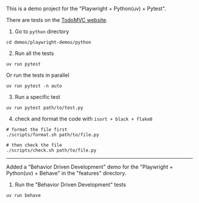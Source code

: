 This is a demo project for the "Playwright + Python(uv) + Pytest".

There are tests on the [TodoMVC website](https://todomvc.com/examples/web-components/dist/).

1. Go to `python` directory

```
cd demos/playwright-demos/python
```

2. Run all the tests

```
uv run pytest
```

Or run the tests in parallel

```
uv run pytest -n auto
```

3. Run a specific test

```
uv run pytest path/to/test.py
```

4. check and format the code with `isort + black + flake8`

```
# format the file first
./scripts/format.sh path/to/file.py

# then check the file
./scripts/check.sh path/to/file.py
```

----

Added a "Behavior Driven Development" demo for the "Playwright + Python(uv) + Behave" in the "features" directory.

1. Run the "Behavior Driven Development" tests

```
uv run behave
```
